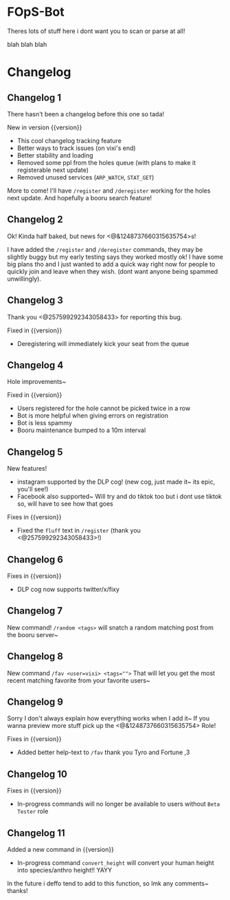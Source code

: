 # FOpS-Bot

Theres lots of stuff here i dont want you to scan or parse at all!

blah blah blah


# Changelog

## Changelog 1

There hasn't been a changelog before this one so tada!

New in version {{version}}
- This cool changelog tracking feature
- Better ways to track issues (on vixi's end)
- Better stability and loading
- Removed some ppl from the holes queue (with plans to make it registerable next update)
- Removed unused services (`ARP_WATCH`, `STAT_GET`)

More to come! I'll have `/register` and `/deregister` working for the holes next update. And hopefully a booru search feature!

## Changelog 2

Ok! Kinda half baked, but news for <@&1248737660315635754>s!

I have added the `/register` and `/deregister` commands, they may be slightly buggy but my early testing says they worked mostly ok! I have some big plans tho and I just wanted to add a quick way right now for people to quickly join and leave when they wish. (dont want anyone being spammed unwillingly).


## Changelog 3

Thank you <@257599292343058433> for reporting this bug.

Fixed in {{version}}
- Deregistering will immediately kick your seat from the queue


## Changelog 4

Hole improvements~

Fixed in {{version}}
- Users registered for the hole cannot be picked twice in a row
- Bot is more helpful when giving errors on registration
- Bot is less spammy
- Booru maintenance bumped to a 10m interval


## Changelog 5

New features!
- instagram supported by the DLP cog! (new cog, just made it~ its epic, you'll see!)
- Facebook also supported~ Will try and do tiktok too but i dont use tiktok so, will have to see how that goes

Fixes in {{version}}
- Fixed the `fluff` text in `/register` (thank you <@257599292343058433>!)


## Changelog 6

Fixes in {{version}}
- DLP cog now supports twitter/x/fixy


## Changelog 7

New command! `/random <tags>` will snatch a random matching post from the booru server~


## Changelog 8

New command `/fav <user=vixi> <tags="">` That will let you get the most recent matching favorite
from your favorite users~

## Changelog 9

Sorry I don't always explain how everything works when I add it~ If you wanna preview more stuff pick
up the <@&1248737660315635754> Role!

Fixes in {{version}}
 - Added better help-text to `/fav` thank you Tyro and Fortune ,3


## Changelog 10

Fixes in {{version}}
 - In-progress commands will no longer be available to users without `Beta Tester` role


## Changelog 11

Added a new command in {{version}}
 - In-progress command `convert_height` will convert your human height into species/anthro height!! YAYY

In the future i deffo tend to add to this function, so lmk any comments~ thanks!
